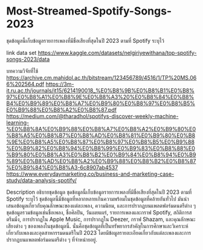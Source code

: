 # Most-Streamed-Spotify-Songs-2023
ชุดข้อมูลนี้เก็บข้อมูลรายการเพลงที่มีชื่อเสียงที่สุดในปี 2023 ตามที่ Spotify ระบุไว้

link data set 
https://www.kaggle.com/datasets/nelgiriyewithana/top-spotify-songs-2023/data

บทความวิจัยที่ใช้
https://archive.cm.mahidol.ac.th/bitstream/123456789/4516/1/TP%20MS.066%202564.pdf
https://3m-it.ru.ac.th/journals/it15/6214190018_%E0%B8%9B%E0%B8%B1%E0%B8%97%E0%B8%A1%E0%B8%9E%E0%B8%A3%20%E0%B8%84%E0%B8%B4%E0%B9%89%E0%B8%A7%E0%B9%80%E0%B8%97%E0%B8%B5%E0%B9%88%E0%B8%A2%E0%B8%87.pdf
https://medium.com/@tharadhol/spotifys-discover-weekly-machine-learning-%E0%B8%8A%E0%B9%88%E0%B8%A7%E0%B8%A2%E0%B9%80%E0%B8%A5%E0%B8%B7%E0%B8%AD%E0%B8%81%E0%B9%80%E0%B8%9E%E0%B8%A5%E0%B8%87%E0%B8%97%E0%B8%B5%E0%B9%88%E0%B9%82%E0%B8%94%E0%B8%99%E0%B9%83%E0%B8%88%E0%B9%80%E0%B8%A3%E0%B8%B2%E0%B9%84%E0%B8%94%E0%B9%89%E0%B8%AD%E0%B8%A2%E0%B9%88%E0%B8%B2%E0%B8%87%E0%B9%84%E0%B8%A3-6c8907ab4537
https://www.everydaymarketing.co/business-and-marketing-case-study/data-analysis-spotify/


Description  อธิบายชุดข้อมูล
ชุดข้อมูลนี้เก็บข้อมูลรายการเพลงที่มีชื่อเสียงที่สุดในปี 2023 ตามที่ Spotify ระบุไว้ ชุดข้อมูลนี้มีข้อมูลที่หลากหลายเกินความพร้อมในชุดข้อมูลที่คล้ายกันทั่วไป มันนำเสนอข้อมูลเกี่ยวกับคุณลักษณะของแต่ละเพลง, ความนิยม, และการปรากฏบนแพลตฟอร์มดนตรีต่าง ๆ ชุดข้อมูลรวมข้อมูลเช่นชื่อเพลง, ชื่อศิลปิน, วันเผยแผร่, รายการเพลงและกราฟ Spotify, สถิติการสตรีมมิ่ง, การปรากฏใน Apple Music, การปรากฏใน Deezer, กราฟ Shazam, และคุณลักษณะเสียงต่าง ๆ ของเพลงในชุดข้อมูลนี้.  นั่นคือชุดข้อมูลที่เป็นทรัพยากรสำคัญในการศึกษาและวิเคราะห์เกี่ยวกับเพลงและอุตสาหกรรมดนตรีในปี 2023 โดยมีข้อมูลรายละเอียดเกี่ยวกับแต่ละเพลงและการปรากฏบนแพลตฟอร์มดนตรีต่าง ๆ ที่จำหน่ายอยู่. 
